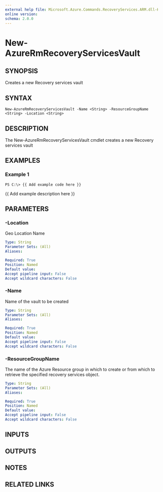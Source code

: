 ```yaml
---
external help file: Microsoft.Azure.Commands.RecoveryServices.ARM.dll-Help.xml
online version: 
schema: 2.0.0
---
```


# New-AzureRmRecoveryServicesVault
## SYNOPSIS
Creates a new Recovery services vault

## SYNTAX

```
New-AzureRmRecoveryServicesVault -Name <String> -ResourceGroupName <String> -Location <String>
```

## DESCRIPTION
The New-AzureRmRecoveryServicesVault cmdlet creates a new Recovery services vault

## EXAMPLES

### Example 1
```
PS C:\> {{ Add example code here }}
```

{{ Add example description here }}

## PARAMETERS

### -Location
Geo Location Name

```yaml
Type: String
Parameter Sets: (All)
Aliases: 

Required: True
Position: Named
Default value: 
Accept pipeline input: False
Accept wildcard characters: False
```

### -Name
Name of the vault to be created

```yaml
Type: String
Parameter Sets: (All)
Aliases: 

Required: True
Position: Named
Default value: 
Accept pipeline input: False
Accept wildcard characters: False
```

### -ResourceGroupName
The name of the Azure Resource group in which to create or from which to retrieve the specified recovery services object.

```yaml
Type: String
Parameter Sets: (All)
Aliases: 

Required: True
Position: Named
Default value: 
Accept pipeline input: False
Accept wildcard characters: False
```

## INPUTS

## OUTPUTS

## NOTES

## RELATED LINKS

